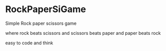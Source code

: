 # RockPaperSiGame

Simple Rock paper scissors game

where rock beats scissors and scissors beats paper and paper beats rock

easy to code and think
